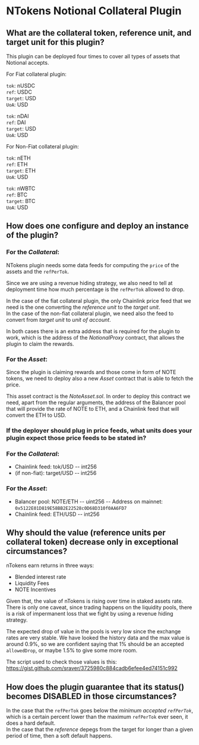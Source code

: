 # NTokens Notional Collateral Plugin

## What are the collateral token, reference unit, and target unit for this plugin?

This plugin can be deployed four times to cover all types of assets that Notional accepts.

For Fiat collateral plugin:

`tok`: nUSDC  
`ref`: USDC  
`target`: USD  
`UoA`: USD

`tok`: nDAI  
`ref`: DAI  
`target`: USD  
`UoA`: USD

For Non-Fiat collateral plugin:

`tok`: nETH  
`ref`: ETH  
`target`: ETH  
`UoA`: USD

`tok`: nWBTC  
`ref`: BTC   
`target`: BTC  
`UoA`: USD

## How does one configure and deploy an instance of the plugin?

### For the _Collateral_:

NTokens plugin needs some data feeds for computing the `price` of the assets and the `refPerTok`.

Since we are using a revenue hiding strategy, we also need to tell at deployment time how much percentage is
the `refPerTok` allowed to drop.

In the case of the fiat collateral plugin, the only Chainlink price feed that we need is the one converting
the _reference unit_ to the _target unit_.  
In the case of the non-fiat collateral plugin, we need also the feed to convert from _target unit_ to _unit of account_.

In both cases there is an extra address that is required for the plugin to work, which is the address of the
_NotionalProxy_ contract, that allows the plugin to claim the rewards.

### For the _Asset_:

Since the plugin is claiming rewards and those come in form of NOTE tokens, we need to deploy also a new _Asset_
contract that is able to fetch the price.

This asset contract is the _NoteAsset.sol_. In order to deploy this contract we need, apart from the regular arguments,
the address of the Balancer pool that will provide the rate of NOTE to ETH, and a Chainlink feed that will convert
the ETH to USD.

### If the deployer should plug in price feeds, what units does your plugin expect those price feeds to be stated in?

### For the _Collateral_:

- Chainlink feed: tok/USD -- int256
- (if non-fiat): target/USD -- int256

### For the _Asset_:

- Balancer pool: NOTE/ETH -- uint256 -- Address on mainnet: `0x5122E01D819E58BB2E22528c0D68D310f0AA6FD7`
- Chainlink feed: ETH/USD -- int256

## Why should the value (reference units per collateral token) decrease only in exceptional circumstances?

nTokens earn returns in three ways:

- Blended interest rate
- Liquidity Fees
- NOTE Incentives

Given that, the value of nTokens is rising over time in staked assets rate. There is only one caveat,
since trading happens on the liquidity pools, there is a risk of impermanent loss that we fight by using a revenue
hiding strategy.

The expected drop of value in the pools is very low since the exchange rates are very stable. We have looked the
history data and the max value is around 0.9%, so we are confident saying that 1% should be an accepted
`allowedDrop`, or maybe 1.5% to give some more room.

The script used to check those values is this: https://gist.github.com/sraver/3725980c884cadb6efee4ed74151c992

## How does the plugin guarantee that its status() becomes DISABLED in those circumstances?

In the case that the `refPerTok` goes below the _minimum accepted `refPerTok`_, which is a certain percent lower
than the maximum `refPerTok` ever seen, it does a hard default.  
In the case that the _reference_ depegs from the target for longer than a given period of time, then a soft default
happens.
